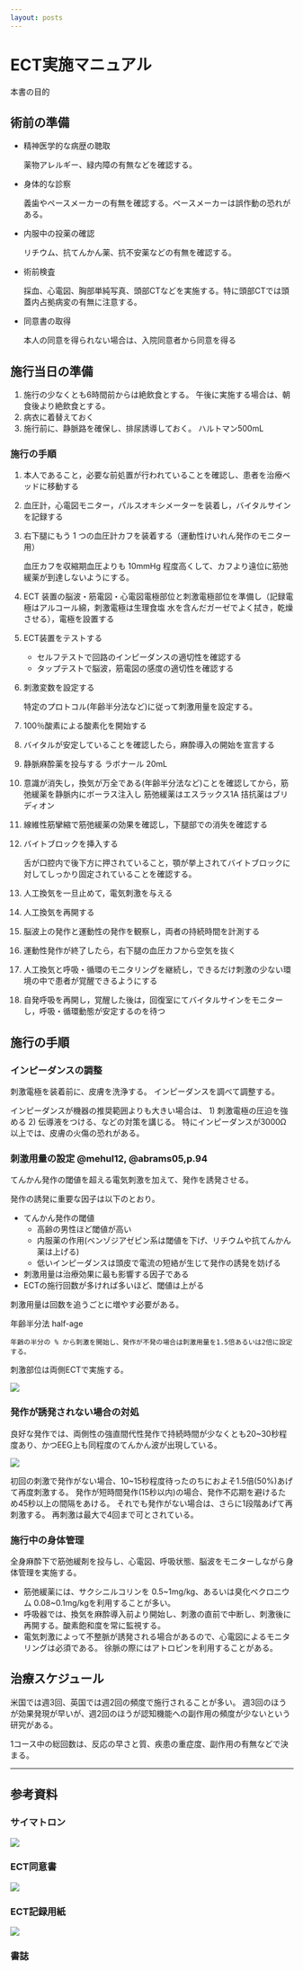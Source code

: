```yaml
---
layout: posts
---
```


# ECT実施マニュアル

本書の目的


## 術前の準備 


* 精神医学的な病歴の聴取
		
	薬物アレルギー、緑内障の有無などを確認する。
* 身体的な診察
		
	義歯やペースメーカーの有無を確認する。ペースメーカーは誤作動の恐れがある。
* 内服中の投薬の確認
	
	リチウム、抗てんかん薬、抗不安薬などの有無を確認する。
* 術前検査
	
	採血、心電図、胸部単純写真、頭部CTなどを実施する。特に頭部CTでは頭蓋内占拠病変の有無に注意する。
* 同意書の取得
	
	本人の同意を得られない場合は、入院同意者から同意を得る


##  施行当日の準備 

1. 施行の少なくとも6時間前からは絶飲食とする。
   午後に実施する場合は、朝食後より絶飲食とする。
1. 病衣に着替えておく
1. 施行前に、静脈路を確保し、排尿誘導しておく。
   ハルトマン500mL

### 施行の手順

1. 本人であること，必要な前処置が行われていることを確認し、患者を治療ベッドに移動する 
1. 血圧計，心電図モニター，パルスオキシメーターを装着し，バイタルサインを記録する 
1. 右下腿にもう 1 つの血圧計カフを装着する（運動性けいれん発作のモニター用） 
	
	血圧カフを収縮期血圧よりも 10mmHg 程度高くして、カフより遠位に筋弛緩薬が到達しないようにする。
1. ECT 装置の脳波・筋電図・心電図電極部位と刺激電極部位を準備し（記録電極はアルコール綿，刺激電極は生理食塩 水を含んだガーゼでよく拭き，乾燥させる），電極を設置する
1. ECT装置をテストする
    - セルフテストで回路のインピーダンスの適切性を確認する
    - タップテストで脳波，筋電図の感度の適切性を確認する
1. 刺激変数を設定する
	
	特定のプロトコル(年齢半分法など)に従って刺激用量を設定する。
1. 100％酸素による酸素化を開始する 
1. バイタルが安定していることを確認したら，麻酔導入の開始を宣言する 
1. 静脈麻酔薬を投与する
   ラボナール 20mL
   <!-- チオペンタール 2∼5 mg/kg またはプロポフォール 0.75∼1.5 mg/kg -->
1. 意識が消失し，換気が万全である(年齢半分法など)ことを確認してから，筋弛緩薬を静脈内にボーラス注入し
   筋弛緩薬はエスラックス1A
   拮抗薬はブリディオン
   <!-- サクシニルコリン 0.5∼1.0 mg/kgを注入後、ルート内に殘る薬液をフラッシュ -->
1. 線維性筋攣縮で筋弛緩薬の効果を確認し，下腿部での消失を確認する 
1. バイトブロックを挿入する
	
    舌が口腔内で後下方に押されていること，顎が挙上されてバイトブロックに対してしっかり固定されていることを確認する。
1. 人工換気を一旦止めて，電気刺激を与える 
1. 人工換気を再開する 
1. 脳波上の発作と運動性の発作を観察し，両者の持続時間を計測する
1. 運動性発作が終了したら，右下腿の血圧カフから空気を抜く 
1. 人工換気と呼吸・循環のモニタリングを継続し，できるだけ刺激の少ない環境の中で患者が覚醒できるようにする 
1. 自発呼吸を再開し，覚醒した後は，回復室にてバイタルサインをモニターし，呼吸・循環動態が安定するのを待つ 


## 施行の手順

<!-- * タップテストで脳波，筋電図の感度の適切性を確認 -->
<!-- * セルフテストで回路のインピーダンスの適切性を確認 -->
<!--   インピーダンスは 100-3000Ω以下におさめる。 -->
<!-- * 刺激変数を設定する （例：エネルギー量） -->

### インピーダンスの調整

刺激電極を装着前に、皮膚を洗浄する。
インピーダンスを調べて調整する。

インピーダンスが機器の推奨範囲よりも大きい場合は、 1) 刺激電極の圧迫を強める 2) 伝導液をつける、などの対策を講じる。
特にインピーダンスが3000Ω以上では、皮膚の火傷の恐れがある。

<!-- 筋弛緩薬を投与する前に、血圧計のカフを片方の足に巻いて、収縮期血圧よりも 10mg 程度高く加圧しておく。 -->


### 刺激用量の設定 @mehul12, @abrams05,p.94

<!-- ###  電気刺激によるてんかん発作の誘発 ### -->

てんかん発作の閾値を超える電気刺激を加えて、発作を誘発させる。
<!-- てんかん発作の誘発には、電圧よりも電流のほうが重要である。 -->
<!-- ECT機器は流れる電流が一定になるよう設定できる。 -->

発作の誘発に重要な因子は以下のとおり。

* てんかん発作の閾値
    - 高齢の男性ほど閾値が高い
    - 内服薬の作用(ベンゾジアゼピン系は閾値を下げ、リチウムや抗てんかん薬は上げる)
    - 低いインピーダンスは頭皮で電流の短絡が生じて発作の誘発を妨げる
* 刺激用量は治療効果に最も影響する因子である
* ECTの施行回数が多ければ多いほど、閾値は上がる
<!-- * 刺激時間 -->
<!--   長時間の刺激は発作後に記憶障害を生じさせる危険がある。 -->
<!-- 発作持続時間と治療効果との関係は不明な点が多い。 -->
<!-- あいだには明らかな正の相関は認められない。 -->
<!-- 発作持続時間と治療効果とのあいだには反比例の関係が存在するという研究もある。 -->



刺激用量は回数を追うごとに増やす必要がある。

年齢半分法 half-age
	
	年齢の半分の % から刺激を開始し、発作が不発の場合は刺激用量を1.5倍あるいは2倍に設定する。

<!-- 刺激強度は、電気量かエネルギー量で表わされる。 -->
<!-- 電気量は、パルス幅(msec)、電流値(A)、周波数(Hz)、通電時間(sec) をもとにして -->
<!-- \\[ -->
<!--   電気量 (mC) = 電流 \times 時間 = パルス幅 \times 電流値 \times 2 \times 周波数 \times 通電時間  -->
<!-- \\] -->
<!-- \\[ -->
<!--   刺激用量 (mC) = 2.5 \times 年齢 -->
<!-- \\] -->
<!-- 以下の式により、けいれん閾値の約2.5倍の刺激用量を得る。 -->
<!-- \\[ -->
<!--   刺激用量 (mC) = 5 \times 年齢 -->
<!-- \\] -->


刺激部位は両側ECTで実施する。

![](http://news.bbcimg.co.uk/media/images/68884000/jpg/_68884574_3shock.jpg)


### 発作が誘発されない場合の対処

良好な発作では、両側性の強直間代性発作で持続時間が少なくとも20~30秒程度あり、かつEEG上も同程度のてんかん波が出現している。

![](http://d8enmlqxfszw.cloudfront.net/content/aptrcpsych/13/4/298/F1.large.jpg)

初回の刺激で発作がない場合、10~15秒程度待ったのちにおよそ1.5倍(50%)あげて再度刺激する。
発作が短時間発作(15秒以内)の場合、発作不応期を避けるため45秒以上の間隔をあける。
それでも発作がない場合は、さらに1段階あげて再刺激する。
再刺激は最大で4回まで可とされている。


###  施行中の身体管理 

全身麻酔下で筋弛緩剤を投与し、心電図、呼吸状態、脳波をモニターしながら身体管理を実施する。

* 筋弛緩薬には、サクシニルコリンを 0.5~1mg/kg、あるいは臭化ベクロニウム 0.08~0.1mg/kgを利用することが多い。
* 呼吸器では、換気を麻酔導入前より開始し、刺激の直前で中断し、刺激後に再開する。酸素飽和度を常に監視する。
* 電気刺激によって不整脈が誘発される場合があるので、心電図によるモニタリングは必須である。
  徐脈の際にはアトロピンを利用することがある。
<!-- このときは、麻酔の数分前に 0.1mg/kgを静注する。 -->

## 治療スケジュール

米国では週3回、英国では週2回の頻度で施行されることが多い。
週3回のほうが効果発現が早いが、週2回のほうが認知機能への副作用の頻度が少ないという研究がある。

1コース中の総回数は、反応の早さと質、疾患の重症度、副作用の有無などで決まる。


--------------------------------------------------

##  参考資料 

### サイマトロン


![](http://www.thymatron.com/images/catalog/thymaton_system_4-lg.gif)

<!-- ![](http://dantecmedical.co.uk/images/SIV-1.jpg) -->

### ECT同意書


![](./images/consent-doc.jpg)

### ECT記録用紙

![](./images/ect_m_path.jpg)

### 書誌




